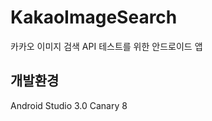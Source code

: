 KakaoImageSearch
=========

카카오 이미지 검색 API 테스트를 위한 안드로이드 앱

개발환경
--------
Android Studio 3.0 Canary 8

